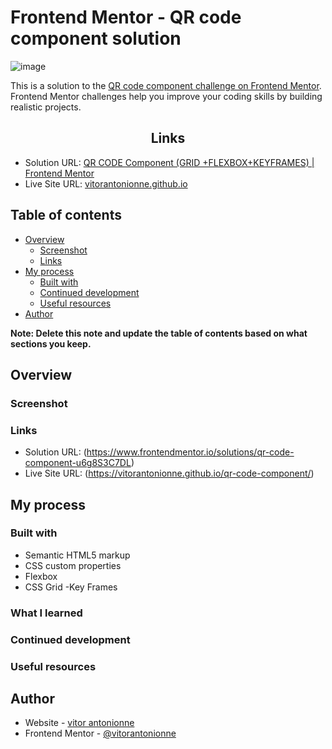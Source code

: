 # Frontend Mentor - QR code component solution

![image](https://user-images.githubusercontent.com/114239671/209874781-5d828e00-784d-4dac-bac7-0b0037f1d6f1.png)

This is a solution to the [QR code component challenge on Frontend Mentor](https://www.frontendmentor.io/challenges/qr-code-component-iux_sIO_H). Frontend Mentor challenges help you improve your coding skills by building realistic projects. 

<h2 align="center">Links</h2>

- Solution URL: [QR CODE Component (GRID +FLEXBOX+KEYFRAMES) | Frontend Mentor](https://www.frontendmentor.io/solutions/qr-code-component-u6g8S3C7DL)
- Live Site URL: [vitorantonionne.github.io](https://vitorantonionne.github.io/qr-code-component/)

## Table of contents

- [Overview](#overview)
  - [Screenshot](#screenshot)
  - [Links](#links)
- [My process](#my-process)
  - [Built with](#built-with)
  - [Continued development](#continued-development)
  - [Useful resources](#useful-resources)
- [Author](#author)


**Note: Delete this note and update the table of contents based on what sections you keep.**

## Overview

### Screenshot

### Links

- Solution URL: (https://www.frontendmentor.io/solutions/qr-code-component-u6g8S3C7DL)
- Live Site URL: (https://vitorantonionne.github.io/qr-code-component/)

## My process

### Built with

- Semantic HTML5 markup
- CSS custom properties
- Flexbox
- CSS Grid
-Key Frames

### What I learned


### Continued development


### Useful resources


## Author

- Website - [vitor antonionne](https://github.com/vitorantonionne)
- Frontend Mentor - [@vitorantonionne](https://www.frontendmentor.io/profile/vitorantonionne)
